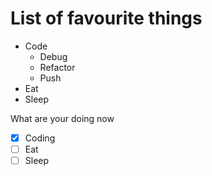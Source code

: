 # List of favourite things
* Code
  * Debug
  * Refactor
  * Push 
* Eat
* Sleep

What are your doing now
- [x] Coding
- [ ] Eat
- [ ] Sleep
